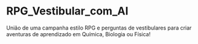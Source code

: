 # RPG_Vestibular_com_AI
União de uma campanha estilo RPG e perguntas de vestibulares para criar aventuras de aprendizado em Química, Biologia ou Física!
